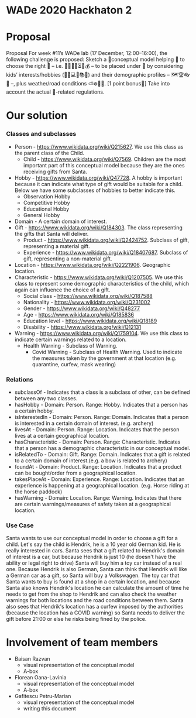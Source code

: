 # WADe 2020 Hackhaton 2

# Proposal
Proposal
For week #11’s WADe lab (17 December, 12:00–16:00), the following challenge is proposed:
Sketch a 🦉conceptual model helping 🎅 to choose the right 🎁 – i.e. 🍭🦄🔬🎷⏳🚀💰 – to be placed under 🎄 by considering kids’ interests/hobbies (🎈🎶💻🍕📚👟) and their demographic profiles – 🗺️🏆👓🔞 –, plus weather/road conditions ⛅❄️🚧🚦.
[1 point bonus💎] Take into account the actual 🦠-related regulations.

# Our solution
### Classes and subclasses
* Person - https://www.wikidata.org/wiki/Q215627. We use this class as the parent class of the Child.
  * Child - https://www.wikidata.org/wiki/Q7569. Children are the most important part of this conceptual model because they are the ones receiving gifts from Santa.
* Hobby - https://www.wikidata.org/wiki/Q47728. A hobby is important because it can indicate what type of gift would be suitable for a child. Below we have some subclasses of hobbies to better indicate this.
  * Observation Hobby
  * Competitive Hobby
  * Educational Hobby
  * General Hobby
* Domain - A certain domain of interest.
* Gift - https://www.wikidata.org/wiki/Q184303. The class representing the gifts that Santa will deliver.
  * Product - https://www.wikidata.org/wiki/Q2424752. Subclass of gift, representing a material gift.
  * Experience - https://www.wikidata.org/wiki/Q18407687. Subclass of gift, representing a non-material gift.
* Location - https://www.wikidata.org/wiki/Q2221906. Geographic location.
* Characteristic - https://www.wikidata.org/wiki/Q1207505. We use this class to represent some demographic characteristics of the child, which again can influence the choice of a gift.
   * Social class - https://www.wikidata.org/wiki/Q187588
   * Nationality - https://www.wikidata.org/wiki/Q231002
   * Gender - https://www.wikidata.org/wiki/Q48277
   * Age - https://www.wikidata.org/wiki/Q185836
   * Education level - https://www.wikidata.org/wiki/Q18189
   * Disability - https://www.wikidata.org/wiki/Q12131
* Warning - https://www.wikidata.org/wiki/Q1759104. We use this class to indicate certain warnings related to a location.
   * Health Warning - Subclass of Warning.
      * Covid Warning - Subclass of Health Warning. Used to indicate the measures taken by the government at that location (e.g. quarantine, curfew, mask wearing)
### Relations
* subclassOf - Indicates that a class is a subclass of other, can be defined between any two classes.
* hasHobby - Domain: Person. Range: Hobby.  Indicates that a person has a certain hobby.
* isInterestedIn - Domain: Person. Range: Domain. Indicates that a person is interested in a certain domain of interest. (e.g. archery)
* livesAt - Domain: Person. Range: Location. Indicates that the person lives at a certain geographical location.
* hasCharacteristic - Domain: Person. Range: Characteristic. Indicates that a person has a demographic characteristic in our conceptual model.
* isRelatedTo - Domain: Gift. Range: Domain. Indicates that a gift is related to a certain domain of interest.(e.g. a bow is related to archery)
* foundAt - Domain: Product. Range: Location. Indicates that a product can be bought/order from a geographical location.
* takesPlaceAt - Domain: Experience. Range: Location. Indicates that an experience is happening at a geographical location. (e.g. Horse riding at the horse paddock)
* hasWarning - Domain: Location. Range: Warning. Indicates that there are certain warnings/measures of safety taken at a geographical location.

### Use Case
Santa wants to use our conceptual model in order to choose a gift for a child.
Let's say the child is Hendrik, he is a 10 year old German kid. He is really interested in cars. Santa sees that a gift related to Hendrik's domain of interest is a car, but because Hendrik is just 10 (he doesn't have the ability or legal right to drive) Santa will buy him a toy car instead of a real one. Because Hendrik is also German, Santa can think that Hendrik will like a German car as a gift, so Santa will buy a Volkswagen. The toy car that Santa wants to buy is found at a shop in a certain location, and because Santa also knows Hendrik's location he can calculate the amount of time he needs to get from the shop to Hendrik and can also check the weather warnings for both locations and the road conditions between them. Santa also sees that Hendrik's location has a curfew imposed by the authorities (because the location has a COVID warning) so Santa needs to deliver the gift before 21:00 or else he risks being fined by the police.
# Involvement of team members
* Baisan Razvan
  * visual representation of the conceptual model
  * A-box
* Florean Oana-Lavinia
  * visual representation of the conceptual model
  * A-box
* Gafitescu Petru-Marian
  * visual representation of the conceptual model
  * writing this document
